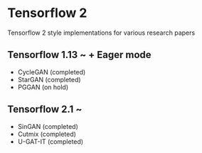 # Tensorflow 2

Tensorflow 2 style implementations for various research papers 

## Tensorflow 1.13 ~ + Eager mode
  - CycleGAN (completed) 
  - StarGAN (completed) 
  - PGGAN (on hold)
 
## Tensorflow 2.1 ~ 
  - SinGAN (completed) 
  - Cutmix (completed) 
  - U-GAT-IT (completed)

